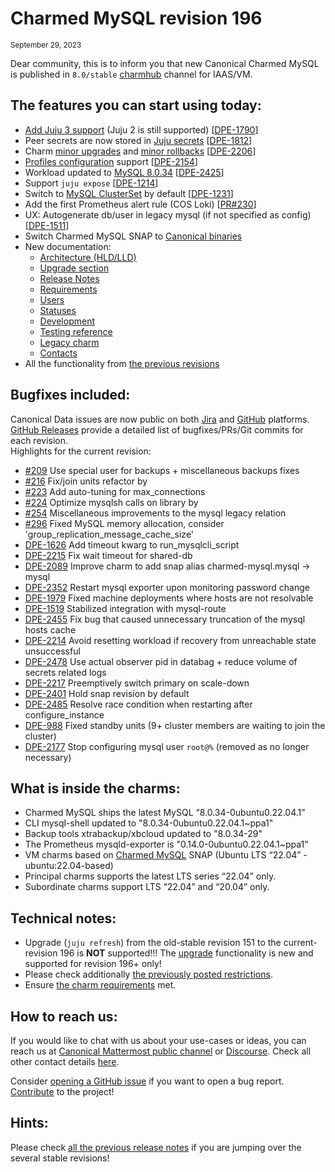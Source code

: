 # Charmed MySQL revision 196
<sub>September 29, 2023</sub>

Dear community, this is to inform you that new Canonical Charmed MySQL is published in `8.0/stable` [charmhub](https://charmhub.io/mysql?channel=8.0/stable) channel for IAAS/VM.

## The features you can start using today:

* [Add Juju 3 support](/t/11742) (Juju 2 is still supported) [[DPE-1790](https://warthogs.atlassian.net/browse/DPE-1790)]
* Peer secrets are now stored in [Juju secrets](https://juju.is/docs/juju/manage-secrets) [[DPE-1812](https://warthogs.atlassian.net/browse/DPE-1812)]
* Charm [minor upgrades](/t/11748) and [minor rollbacks](/t/11749) [[DPE-2206](https://warthogs.atlassian.net/browse/DPE-2206)]
* [Profiles configuration](/t/11973) support [[DPE-2154](https://warthogs.atlassian.net/browse/DPE-2154)]
* Workload updated to [MySQL 8.0.34](https://dev.mysql.com/doc/relnotes/mysql/8.0/en/news-8-0-34.html) [[DPE-2425](https://warthogs.atlassian.net/browse/DPE-2425)]
* Support `juju expose` [[DPE-1214](https://warthogs.atlassian.net/browse/DPE-1214)]
* Switch to [MySQL ClusterSet](https://dev.mysql.com/doc/mysql-shell/8.0/en/innodb-clusterset.html) by default [[DPE-1231](https://warthogs.atlassian.net/browse/DPE-1231)]
* Add the first Prometheus alert rule (COS Loki) [[PR#230](https://github.com/canonical/mysql-operator/pull/230)]
* UX: Autogenerate db/user in legacy mysql (if not specified as config) [[DPE-1511](https://warthogs.atlassian.net/browse/DPE-1511)]
* Switch Charmed MySQL SNAP to [Canonical binaries](https://launchpad.net/~data-platform)
* New documentation:
  * [Architecture (HLD/LLD)](/t/11756)
  * [Upgrade section](/t/11745)
  * [Release Notes](/t/11881)
  * [Requirements](/t/11742)
  * [Users](/t/10789)
  * [Statuses](/t/10624)
  * [Development](/t/11889)
  * [Testing reference](/t/11770)
  * [Legacy charm](/t/10788)
  * [Contacts](/t/11867)
* All the functionality from [the previous revisions](/t/11882)

## Bugfixes included:

Canonical Data issues are now public on both [Jira](https://warthogs.atlassian.net/jira/software/c/projects/DPE/issues/) and [GitHub](https://github.com/canonical/mysql-operator/issues) platforms.<br/>[GitHub Releases](https://github.com/canonical/mysql-operator/releases) provide a detailed list of bugfixes/PRs/Git commits for each revision.<br/>Highlights for the current revision:

* [#209](https://github.com/canonical/mysql-operator/pull/209) Use special user for backups + miscellaneous backups fixes
* [#216](https://github.com/canonical/mysql-operator/pull/216) Fix/join units refactor by 
* [#223](https://github.com/canonical/mysql-operator/pull/223) Add auto-tuning for max_connections
* [#224](https://github.com/canonical/mysql-operator/pull/224) Optimize mysqlsh calls on library by 
* [#254](https://github.com/canonical/mysql-operator/pull/254) Miscellaneous improvements to the mysql legacy relation
* [#296](https://github.com/canonical/mysql-operator/pull/296) Fixed MySQL memory allocation, consider 'group_replication_message_cache_size'
* [DPE-1626](https://warthogs.atlassian.net/browse/DPE-1626) Add timeout kwarg to run_mysqlcli_script
* [DPE-2215](https://warthogs.atlassian.net/browse/DPE-2215) Fix wait timeout for shared-db
* [DPE-2089](https://warthogs.atlassian.net/browse/DPE-2089) Improve charm to add snap alias charmed-mysql.mysql -> mysql
* [DPE-2352](https://warthogs.atlassian.net/browse/DPE-2352) Restart mysql exporter upon monitoring password change
* [DPE-1979](https://warthogs.atlassian.net/browse/DPE-1979) Fixed machine deployments where hosts are not resolvable
* [DPE-1519](https://warthogs.atlassian.net/browse/DPE-1519) Stabilized integration with mysql-route
* [DPE-2455](https://warthogs.atlassian.net/browse/DPE-2455) Fix bug that caused unnecessary truncation of the mysql hosts cache
* [DPE-2214](https://warthogs.atlassian.net/browse/DPE-2214) Avoid resetting workload if recovery from unreachable state unsuccessful
* [DPE-2478](https://warthogs.atlassian.net/browse/DPE-2478) Use actual observer pid in databag + reduce volume of secrets related logs
* [DPE-2217](https://warthogs.atlassian.net/browse/DPE-2217) Preemptively switch primary on scale-down
* [DPE-2401](https://warthogs.atlassian.net/browse/DPE-2401) Hold snap revision by default
* [DPE-2485](https://warthogs.atlassian.net/browse/DPE-2485) Resolve race condition when restarting after configure_instance
* [DPE-988](https://warthogs.atlassian.net/browse/DPE-988) Fixed standby units (9+ cluster members are waiting to join the cluster)
* [DPE-2177](https://warthogs.atlassian.net/browse/DPE-2177) Stop configuring mysql user `root@%` (removed as no longer necessary)

## What is inside the charms:

* Charmed MySQL ships the latest MySQL “8.0.34-0ubuntu0.22.04.1”
* CLI mysql-shell updated to "8.0.34-0ubuntu0.22.04.1~ppa1"
* Backup tools xtrabackup/xbcloud  updated to "8.0.34-29"
* The Prometheus mysqld-exporter is "0.14.0-0ubuntu0.22.04.1~ppa1"
* VM charms based on [Charmed MySQL](https://snapcraft.io/charmed-mysql) SNAP (Ubuntu LTS “22.04” - ubuntu:22.04-based)
* Principal charms supports the latest LTS series “22.04” only.
* Subordinate charms support LTS “22.04” and “20.04” only.

## Technical notes:

* Upgrade (`juju refresh`) from the old-stable revision 151 to the current-revision 196 is **NOT** supported!!! The [upgrade](/t/11745) functionality is new and supported for revision 196+ only!
* Please check additionally [the previously posted restrictions](/t/11882).
* Ensure [the charm requirements](/t/11742) met.

## How to reach us:

If you would like to chat with us about your use-cases or ideas, you can reach us at [Canonical Mattermost public channel](https://chat.charmhub.io/charmhub/channels/data-platform) or [Discourse](https://discourse.charmhub.io/). Check all other contact details [here](/t/11867).

Consider [opening a GitHub issue](https://github.com/canonical/mysql-operator/issues) if you want to open a bug report.<br/>[Contribute](https://github.com/canonical/mysql-operator/blob/main/CONTRIBUTING.md) to the project!

## Hints:

Please check [all the previous release notes](/t/11882) if you are jumping over the several stable revisions!